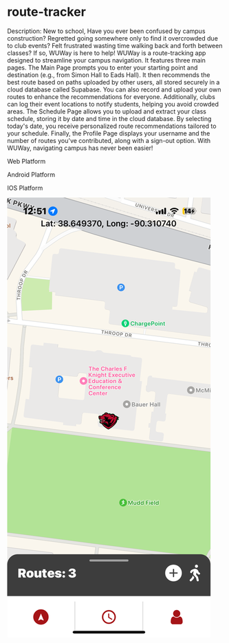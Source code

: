 # route-tracker

Description: New to school, Have you ever been confused by campus construction? Regretted going somewhere only to find it overcrowded due to club events? Felt frustrated wasting time walking back and forth between classes? If so, WUWay is here to help!
WUWay is a route-tracking app designed to streamline your campus navigation. It features three main pages. The Main Page prompts you to enter your starting point and destination (e.g., from Simon Hall to Eads Hall). It then recommends the best route based on paths uploaded by other users, all stored securely in a cloud database called Supabase. You can also record and upload your own routes to enhance the recommendations for everyone. Additionally, clubs can log their event locations to notify students, helping you avoid crowded areas.
The Schedule Page allows you to upload and extract your class schedule, storing it by date and time in the cloud database. By selecting today's date, you receive personalized route recommendations tailored to your schedule.
Finally, the Profile Page displays your username and the number of routes you've contributed, along with a sign-out option.
With WUWay, navigating campus has never been easier!


Web Platform

Android Platform

IOS Platform

![IOS Platform](demo_images/ios.png)
